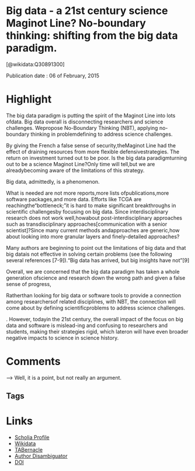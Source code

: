 
Big data - a 21st century science Maginot Line? No-boundary thinking: shifting from the big data paradigm.
==========================================================================================================
  
  [@wikidata:Q30891300]  
  
Publication date : 06 of February, 2015  

# Highlight
The big data paradigm is putting the spirit of the Maginot Line into lots ofdata. Big data overall is disconnecting researchers and science challenges. Wepropose No-Boundary Thinking (NBT), applying no-boundary thinking in problemdefining to address science challenges.

By giving the French a false sense of security,theMaginot Line had the effect of draining resources from more flexible defensivestrategies. The return on investment turned out to be poor. Is the big data paradigmturning out to be a science Maginot Line?Only time will tell,but we are alreadybecoming aware of the limitations of this strategy.

Big data, admittedly, is a phenomenon.

What is needed are not more reports,more lists ofpublications,more software packages,and more data. Efforts like TCGA are reachingthe“bottleneck;”it is hard to make significant breakthroughs in scientific challengesby focusing on big data. Since interdisciplinary research does not work well,howabout post-interdisciplinary approaches such as transdisciplinary approaches[communication with a senior scientist]?Since many current methods andapproaches are generic,how about looking into more granular layers and finely-detailed approaches?


Many authors are beginning to point out the limitations of big data and that big datais not effective in solving certain problems (see the following several references [7-9]).“Big data has arrived, but big insights have not”[9]

Overall, we are concerned that the big data paradigm has taken a whole generation ofscience and research down the wrong path and given a false sense of progress,

Ratherthan looking for big data or software tools to provide a connection among researchersof related disciplines, with NBT, the connection will come about by defining scientificproblems to address science challenges.

. However, todayin the 21st century, the overall impact of the focus on big data and software is mislead-ing and confusing to researchers and students, making their strategies rigid, which lateron will have even broader negative impacts to science in science history.

# Comments

--> Well, it is a point, but not really an argument. 

## Tags

# Links
  
 * [Scholia Profile](https://scholia.toolforge.org/work/Q30891300)  
 * [Wikidata](https://www.wikidata.org/wiki/Q30891300)  
 * [TABernacle](https://tabernacle.toolforge.org/?#/tab/manual/Q30891300/P921%3BP4510)  
 * [Author Disambiguator](https://author-disambiguator.toolforge.org/work_item_oauth.php?id=Q30891300&batch_id=&match=1&author_list_id=&doit=Get+author+links+for+work)  
 * [DOI](https://doi.org/10.1186/S13040-015-0037-5)  
